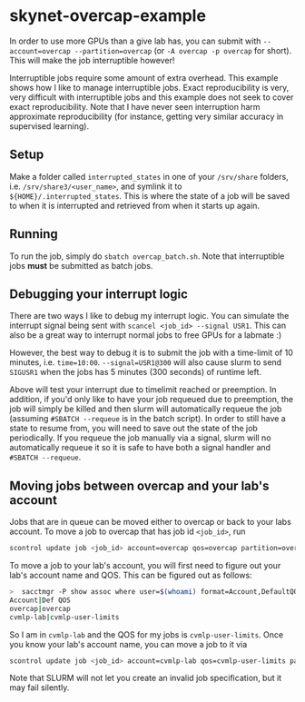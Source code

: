 # skynet-overcap-example

In order to use more GPUs than a give lab has, you can submit with `--account=overcap --partition=overcap` (or `-A overcap -p overcap` for short).  This will make the job interruptible however!

Interruptible jobs require some amount of extra overhead.  This example shows how I like to manage interruptible jobs. 
Exact reproducibility is very, very difficult with interruptible jobs and this example does not seek to cover exact reproducibility.  Note that I
have never seen interruption harm approximate reproducibility (for instance, getting very similar accuracy in supervised learning).

## Setup

Make a folder called `interrupted_states` in one of your `/srv/share` folders, i.e. `/srv/share3/<user_name>`, and symlink it to `${HOME}/.interrupted_states`.  This is where
the state of a job will be saved to when it is interrupted and retrieved from when it starts up again.

## Running

To run the job, simply do `sbatch overcap_batch.sh`.  Note that interruptible jobs **must** be submitted as batch jobs.

## Debugging your interrupt logic

There are two ways I like to debug my interrupt logic.  You can simulate the interrupt signal being sent
with `scancel <job_id> --signal USR1`.  This can also be a great way to interrupt normal jobs
to free GPUs for a labmate :)

However, the best way to debug it is to submit the job
with a time-limit of 10 minutes, i.e. `time=10:00`.  `--signal=USR1@300` will also cause slurm to send
`SIGUSR1` when the jobs has 5 minutes (300 seconds) of runtime left. 


Above will test your interrupt due to timelimit reached or preemption.  In addition, if you'd only like to have your job requeued due to preemption, the job will simply be killed and then slurm will automatically requeue the job
(assuming `#SBATCH --requeue` is in the batch script).  In order to still have a state to resume from, you will need to save out the
state of the job periodically.  If you requeue the job manually via a signal, slurm will no automatically requeue it so it is safe to have both a signal handler and `#SBATCH --requeue`.


## Moving jobs between overcap and your lab's account

Jobs that are in queue can be moved either to overcap or back to your labs account. To move a job
to overcap that has job id `<job_id>`, run

```bash
scontrol update job <job_id> account=overcap qos=overcap partition=overcap
```

To move a job to your lab's account, you will first need to figure out your lab's account name and QOS.
This can be figured out as follows:

```bash
>  sacctmgr -P show assoc where user=$(whoami) format=Account,DefaultQOS
Account|Def QOS
overcap|overcap
cvmlp-lab|cvmlp-user-limits
```

So I am in `cvmlp-lab` and the QOS for my jobs is `cvmlp-user-limits`. Once you know your lab's account name,
you can move a job to it via

```bash
scontrol update job <job_id> account=cvmlp-lab qos=cvmlp-user-limits partition=short
```

Note that SLURM will not let you create an invalid job specification, but it may fail silently.

